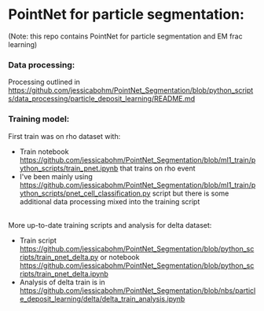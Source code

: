 <h1>PointNet for particle segmentation:</h1>
(Note: this repo contains PointNet for particle segmentation and EM frac learning) </br>

<h3>Data processing:</h3>

Processing outlined in https://github.com/jessicabohm/PointNet_Segmentation/blob/python_scripts/data_processing/particle_deposit_learning/README.md

<h3>Training model:</h3>

First train was on rho dataset with:
* Train notebook https://github.com/jessicabohm/PointNet_Segmentation/blob/ml1_train/python_scripts/train_pnet.ipynb that trains on rho event
* I've been mainly using https://github.com/jessicabohm/PointNet_Segmentation/blob/ml1_train/python_scripts/pnet_cell_classification.py script but there is some additional data processing mixed into the training script </br></br>


More up-to-date training scripts and analysis for delta dataset:
* Train script https://github.com/jessicabohm/PointNet_Segmentation/blob/python_scripts/train_pnet_delta.py or notebook https://github.com/jessicabohm/PointNet_Segmentation/blob/python_scripts/train_pnet_delta.ipynb
* Analysis of delta train is in https://github.com/jessicabohm/PointNet_Segmentation/blob/nbs/particle_deposit_learning/delta/delta_train_analysis.ipynb